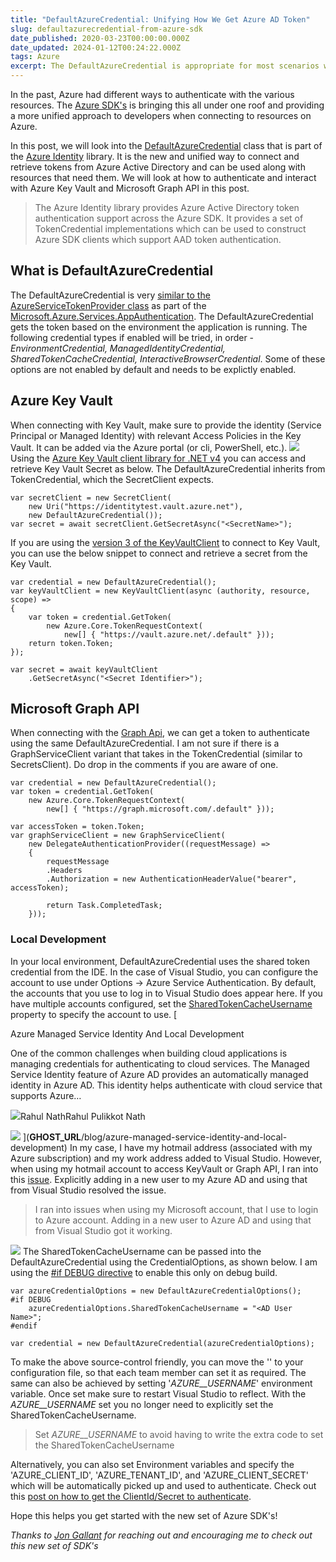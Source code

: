 ```yaml
---
title: "DefaultAzureCredential: Unifying How We Get Azure AD Token"
slug: defaultazurecredential-from-azure-sdk
date_published: 2020-03-23T00:00:00.000Z
date_updated: 2024-01-12T00:24:22.000Z
tags: Azure
excerpt: The DefaultAzureCredential is appropriate for most scenarios where the application is intended to ultimately be run in Azure. DefaultAzureCredential combines credentials that are commonly used to authenticate when deployed, with credentials that are used to authenticate in a development environment.
---
```


In the past, Azure had different ways to authenticate with the various resources. The [Azure SDK's](https://azure.github.io/azure-sdk/index.html) is bringing this all under one roof and providing a more unified approach to developers when connecting to resources on Azure.

In this post, we will look into the [DefaultAzureCredential](https://github.com/Azure/azure-sdk-for-net/blob/727ab08412e60394b6fea8b13cac47d83aca1f3b/sdk/identity/Azure.Identity/README.md#defaultazurecredential) class that is part of the [Azure Identity](https://github.com/Azure/azure-sdk-for-net/blob/727ab08412e60394b6fea8b13cac47d83aca1f3b/sdk/identity/Azure.Identity/README.md) library. It is the new and unified way to connect and retrieve tokens from Azure Active Directory and can be used along with resources that need them. We will look at how to authenticate and interact with Azure Key Vault and Microsoft Graph API in this post.

> The Azure Identity library provides Azure Active Directory token authentication support across the Azure SDK. It provides a set of TokenCredential implementations which can be used to construct Azure SDK clients which support AAD token authentication.

## What is DefaultAzureCredential

The DefaultAzureCredential is very [similar to the AzureServiceTokenProvider class](__GHOST_URL__/blog/authenticating-with-azure-key-vault-using-managed-service-identity/) as part of the [Microsoft.Azure.Services.AppAuthentication](https://www.nuget.org/packages/Microsoft.Azure.Services.AppAuthentication/). The DefaultAzureCredential gets the token based on the environment the application is running. The following credential types if enabled will be tried, in order - *EnvironmentCredential, ManagedIdentityCredential, SharedTokenCacheCredential, InteractiveBrowserCredential*. Some of these options are not enabled by default and needs to be explictly enabled.

## Azure Key Vault

When connecting with Key Vault, make sure to provide the identity (Service Principal or Managed Identity) with relevant Access Policies in the Key Vault. It can be added via the Azure portal (or cli, PowerShell, etc.).
![](__GHOST_URL__/content/images/key_vault_access_policies.jpg)
Using the [Azure Key Vault client library for .NET v4](https://docs.microsoft.com/en-us/azure/key-vault/quick-create-net) you can access and retrieve Key Vault Secret as below. The DefaultAzureCredential inherits from TokenCredential, which the SecretClient expects.

    var secretClient = new SecretClient(
        new Uri("https://identitytest.vault.azure.net"),
        new DefaultAzureCredential());
    var secret = await secretClient.GetSecretAsync("<SecretName>");
    

If you are using the [version 3 of the KeyVaultClient](https://docs.microsoft.com/en-us/azure/key-vault/quick-create-net-v3) to connect to Key Vault, you can use the below snippet to connect and retrieve a secret from the Key Vault.

    var credential = new DefaultAzureCredential();
    var keyVaultClient = new KeyVaultClient(async (authority, resource, scope) =>
    {
        var token = credential.GetToken(
            new Azure.Core.TokenRequestContext(
                new[] { "https://vault.azure.net/.default" }));
        return token.Token;
    });
    
    var secret = await keyVaultClient
        .GetSecretAsync("<Secret Identifier>");
    

## Microsoft Graph API

When connecting with the [Graph Api](__GHOST_URL__/blog/how-to-authenticate-with-microsoft-graph-api-using-managed-service-identity/), we can get a token to authenticate using the same DefaultAzureCredential. I am not sure if there is a GraphServiceClient variant that takes in the TokenCredential (similar to SecretsClient). Do drop in the comments if you are aware of one.

    var credential = new DefaultAzureCredential();
    var token = credential.GetToken(
        new Azure.Core.TokenRequestContext(
            new[] { "https://graph.microsoft.com/.default" }));
    
    var accessToken = token.Token;
    var graphServiceClient = new GraphServiceClient(
        new DelegateAuthenticationProvider((requestMessage) =>
        {
            requestMessage
            .Headers
            .Authorization = new AuthenticationHeaderValue("bearer", accessToken);
    
            return Task.CompletedTask;
        }));
    

### Local Development

In your local environment, DefaultAzureCredential uses the shared token credential from the IDE. In the case of Visual Studio, you can configure the account to use under Options -> Azure Service Authentication. By default, the accounts that you use to log in to Visual Studio does appear here. If you have multiple accounts configured, set the [SharedTokenCacheUsername](https://docs.microsoft.com/en-us/dotnet/api/azure.identity.defaultazurecredentialoptions.sharedtokencacheusername?view=azure-dotnet) property to specify the account to use.
[

Azure Managed Service Identity And Local Development

One of the common challenges when building cloud applications is managing credentials for authenticating to cloud services. The Managed Service Identity feature of Azure AD provides an automatically managed identity in Azure AD. This identity helps authenticate with cloud service that supports Azure…

![](__GHOST_URL__/favicon.ico)Rahul NathRahul Pulikkot Nath

![](__GHOST_URL__/content/images/defaultazurecredential_environment_credential.jpg)
](__GHOST_URL__/blog/azure-managed-service-identity-and-local-development)
In my case, I have my hotmail address (associated with my Azure subscription) and my work address added to Visual Studio. However, when using my hotmail account to access KeyVault or Graph API, I ran into this [issue](https://github.com/Azure/azure-sdk-for-net/issues/8658). Explicitly adding in a new user to my Azure AD and using that from Visual Studio resolved the issue.

> I ran into issues when using my Microsoft account, that I use to login to Azure account. Adding in a new user to Azure AD and using that from Visual Studio got it working.

![](__GHOST_URL__/content/images/vs_azure_service_authentication.jpg)
The SharedTokenCacheUsername can be passed into the DefaultAzureCredential using the CredentialOptions, as shown below. I am using the [#if DEBUG directive](https://docs.microsoft.com/en-us/dotnet/csharp/language-reference/preprocessor-directives/preprocessor-if) to enable this only on debug build.

    var azureCredentialOptions = new DefaultAzureCredentialOptions();
    #if DEBUG
        azureCredentialOptions.SharedTokenCacheUsername = "<AD User Name>";
    #endif
    
    var credential = new DefaultAzureCredential(azureCredentialOptions);
    

To make the above source-control friendly, you can move the '<AD User Name>' to your configuration file, so that each team member can set it as required. The same can also be achieved by setting '*AZURE__USERNAME*' environment variable. Once set make sure to restart Visual Studio to reflect. With the *AZURE__USERNAME* set you no longer need to explicitly set the SharedTokenCacheUsername.

> Set *AZURE__USERNAME* to avoid having to write the extra code to set the SharedTokenCacheUsername

Alternatively, you can also set Environment variables and specify the 'AZURE_CLIENT_ID', 'AZURE_TENANT_ID', and 'AZURE_CLIENT_SECRET' which will be automatically picked up and used to authenticate. Check out this [post on how to get the ClientId/Secret to authenticate](__GHOST_URL__/blog/authenticating-a-client-application-with-azure-key-vault/).

Hope this helps you get started with the new set of Azure SDK's!

*Thanks to *[*Jon Gallant*](https://blog.jongallant.com/2019/11/azure-sdks/)* for reaching out and encouraging me to check out this new set of SDK's*
